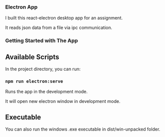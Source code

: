 ### Electron App

I built this react-electron desktop app for an assignment.

It reads json data from a file via ipc communication.

### Getting Started with The App

## Available Scripts

In the project directory, you can run:

### `npm run electron:serve`

Runs the app in the development mode.

It will open new electron window in development mode.

## Executable

You can also run the windows .exe executable in dist/win-unpacked folder.
